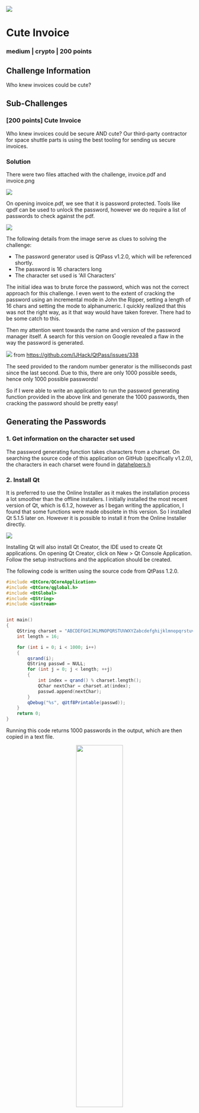 ![](images/8-header.png)
# Cute Invoice
### medium | crypto | 200 points

## Challenge Information
Who knew invoices could be cute?

## Sub-Challenges
### [200 points] Cute Invoice
Who knew invoices could be secure AND cute? Our third-party contractor for space shuttle parts is using the best tooling for sending us secure invoices.
### Solution 
There were two files attached with the challenge, invoice.pdf and invoice.png

![](images/invoicepdf.png)

On opening invoice.pdf, we see that it is password protected. Tools like qpdf can be used to unlock the password, however we do require a list of passwords to check against the pdf.

![](images/invoice.png)

The following details from the image serve as clues to solving the challenge:
- The password generator used is QtPass v1.2.0, which will be referenced shortly.
- The password is 16 characters long
- The character set used is 'All Characters'

The initial idea was to brute force the password, which was not the correct approach for this challenge. I even went to the extent of cracking the password using an incremental mode in John the Ripper, setting a length of 16 chars and setting the mode to alphanumeric. I quickly realized that this was not the right way, as it that way would have taken forever. There had to be some catch to this.

Then my attention went towards the name and version of the password manager itself. A search for this version on Google revealed a flaw in the way the password is generated.

![](images/thevuln.png)
from https://github.com/IJHack/QtPass/issues/338

The seed provided to the random number generator is the milliseconds past since the last second. Due to this, there are only 1000 possible seeds, hence only 1000 possible passwords!

So if I were able to write an application to run the password generating function provided in the above link and generate the 1000 passwords, then cracking the password should be pretty easy!

## Generating the Passwords

### 1. Get information on the character set used
The password generating function takes characters from a charset. On searching the source code of this application on GitHub (specifically v1.2.0), the characters in each charset were found in [datahelpers.h](https://github.com/IJHack/QtPass/blob/v1.2.0/src/datahelpers.h)

### 2. Install Qt 
It is preferred to use the Online Installer as it makes the installation process a lot smoother than the offline installers. I initially installed the most recent version of Qt, which is 6.1.2, however as I began writing the application, I found that some functions were made obsolete in this version. So I installed Qt 5.1.5 later on. However it is possible to install it from the Online Installer directly.

![](images/qtinstall.gif)

Installing Qt will also install Qt Creator, the IDE used to create Qt applications. On opening Qt Creator, click on New > Qt Console Application. Follow the setup instructions and the application should be created.

The following code is written using the source code from QtPass 1.2.0.

```c++
#include <QtCore/QCoreApplication>
#include <QtCore/qglobal.h>
#include <QtGlobal>
#include <QString>
#include <iostream>


int main()
{
    QString charset = "ABCDEFGHIJKLMNOPQRSTUVWXYZabcdefghijklmnopqrstuvwxyz1234567890~!@#$%^&*()_-+={}[]|:;<>,.?";
    int length = 16;

    for (int i = 0; i < 1000; i++)
    {
        qsrand(i);
        QString passwd = NULL;
        for (int j = 0; j < length; ++j)
        {
            int index = qrand() % charset.length();
            QChar nextChar = charset.at(index);
            passwd.append(nextChar);
        }
        qDebug("%s", qUtf8Printable(passwd));
    }
    return 0;
}
```

Running this code returns 1000 passwords in the output, which are then copied in a text file.

<p align=center><img src="images/passwords.png" height=50% width=50%></p>
A bash script runs qpdf to check each password against the pdf file and prints the password when found.

```bash
#!/bin/bash
filename="passwords.txt"
while read password;
do
        qpdf --password=$password --decrypt invoice.pdf invoiceout.pdf 2>/dev/null 
        if [ -f invoiceout.pdf ]
        then
                echo "Password found:" $password
                break
        fi
done < $filename
```

The password is found, and the unlocked pdf is saved as invoiceout.pdf. 
```shell
piyagehi@Piyas-MacBook-Pro:~$ ./script.sh
Password found: M=ZjV1z40MQF. 5HM
```

The flag is revealed in invoiceout.pdf
![](images/invoiceout.png)

Flag: `CTF{b256d0dae143bb6fd688b4cdd4fbc7d2}`